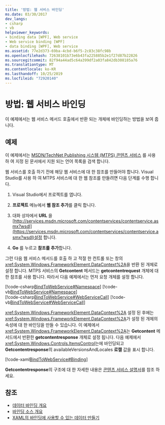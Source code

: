 ```yaml
---
title: '방법: 웹 서비스 바인딩'
ms.date: 03/30/2017
dev_langs:
- csharp
- vb
helpviewer_keywords:
- binding data [WPF], Web service
- Web service binding [WPF]
- data binding [WPF], Web service
ms.assetid: 77e2d373-69ba-4cbd-b6f5-2c83c38fc98b
ms.openlocfilehash: 72638101b73e6b43fa225885b2e1f27d87b22826
ms.sourcegitcommit: 82f94a44ad5c64a399df2a03fa842db308185a76
ms.translationtype: MT
ms.contentlocale: ko-KR
ms.lasthandoff: 10/25/2019
ms.locfileid: "72920140"
---
```

# <a name="how-to-bind-to-a-web-service"></a>방법: 웹 서비스 바인딩
이 예제에서는 웹 서비스 메서드 호출에서 반환 되는 개체에 바인딩하는 방법을 보여 줍니다.  
  
## <a name="example"></a>예제  
 이 예제에서는 [MSDN/TechNet Publishing 시스템 (MTPS) 콘텐츠 서비스](https://go.microsoft.com/fwlink/?LinkId=95677) 를 사용 하 여 지정 된 문서에서 지원 되는 언어 목록을 검색 합니다.  
  
 웹 서비스를 호출 하기 전에 해당 웹 서비스에 대 한 참조를 만들어야 합니다. Visual Studio를 사용 하 여 MTPS 서비스에 대 한 웹 참조를 만들려면 다음 단계를 수행 합니다.  
  
1. Visual Studio에서 프로젝트를 엽니다.  
  
2. **프로젝트** 메뉴에서 **웹 참조 추가**를 클릭 합니다.  
  
3. 대화 상자에서 **URL** 을 [http://services.msdn.microsoft.com/contentservices/contentservice.asmx?wsdl](https://services.msdn.microsoft.com/contentservices/contentservice.asmx?wsdl)설정 합니다.  
  
4. **Go** 를 누르고 **참조를 추가**합니다.  
  
 그런 다음 웹 서비스 메서드를 호출 하 고 적절 한 컨트롤 또는 창의 <xref:System.Windows.FrameworkElement.DataContext%2A>을 반환 된 개체로 설정 합니다. MTPS 서비스의 **Getcontent** 메서드는 **getcontentrequest** 개체에 대 한 참조를 사용 합니다. 따라서 다음 예제에서는 먼저 요청 개체를 설정 합니다.  
  
 [!code-csharp[BindToWebService#Namespace](~/samples/snippets/csharp/VS_Snippets_Wpf/BindToWebService/CSharp/Window1.xaml.cs#namespace)]
 [!code-vb[BindToWebService#Namespace](~/samples/snippets/visualbasic/VS_Snippets_Wpf/BindToWebService/VisualBasic/Window1.xaml.vb#namespace)]  
[!code-csharp[BindToWebService#WebServiceCall](~/samples/snippets/csharp/VS_Snippets_Wpf/BindToWebService/CSharp/Window1.xaml.cs#webservicecall)]
[!code-vb[BindToWebService#WebServiceCall](~/samples/snippets/visualbasic/VS_Snippets_Wpf/BindToWebService/VisualBasic/Window1.xaml.vb#webservicecall)]  
  
 <xref:System.Windows.FrameworkElement.DataContext%2A> 설정 된 후에는 <xref:System.Windows.FrameworkElement.DataContext%2A>가 설정 된 개체의 속성에 대 한 바인딩을 만들 수 있습니다. 이 예제에서 <xref:System.Windows.FrameworkElement.DataContext%2A>는 **Getcontent** 메서드에서 반환한 **getcontentresponse** 개체로 설정 됩니다. 다음 예제에서 <xref:System.Windows.Controls.ItemsControl>는에 바인딩되고 **Getcontentresponse**의 availableVersionsAndLocales **로캘** 값을 표시 합니다.  
  
 [!code-xaml[BindToWebService#Binding](~/samples/snippets/csharp/VS_Snippets_Wpf/BindToWebService/CSharp/Window1.xaml#binding)]  
  
 **Getcontentresponse**의 구조에 대 한 자세한 내용은 [콘텐츠 서비스 설명서](https://services.msdn.microsoft.com/ContentServices/ContentService.asmx)를 참조 하세요.  
  
## <a name="see-also"></a>참조

- [데이터 바인딩 개요](data-binding-overview.md)
- [바인딩 소스 개요](binding-sources-overview.md)
- [XAML의 바인딩에 사용할 수 있는 데이터 만들기](how-to-make-data-available-for-binding-in-xaml.md)

